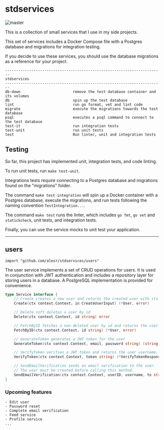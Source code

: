 # stdservices
![master](https://github.com/alesr/stdservices/actions/workflows/ci.yaml/badge.svg)


This is a collection of small services that I use in my side projects.

This set of services includes a Docker Compose file with a Postgres database and migrations for integration testing.

If you decide to use these services, you should use the database migrations as a reference for your project.


```
------------------------------------------------------------------------
stdservices
------------------------------------------------------------------------
db-down                        remove the test database container and its volumes
db                             spin up the test database
lint                           run go format, vet and lint code
migrate                        execute the migrations towards the test database
psql                           executes a psql command to connect to the test database
test-it                        run integration tests
test-unit                      run unit tests
test                           Run linter, unit and integration tests
```

## Testing

So far, this project has implemented unit, integration tests, and code linting.

To run unit tests, run `make test-unit`.

Integrations tests require connecting to a Postgres database and migrations found on the "migrations" folder.

The command `make test-integration` will spin up a Docker container with a Postgres database, execute the migrations, and run tests following the naming convention `TestIntegration...`. 

The command `make test` runs the linter, which includes `go fmt`, `go vet` and `statickcheck`, unit tests, and integration tests.

Finally, you can use the service mocks to unit test your application.

---
## users

`import "github.com/alesr/stdservices/users"`

The user service implements a set of CRUD operations for users. It is used in conjunction with JWT authentication and includes
a repository layer for storing users in a database. A PostgreSQL implementation is provided for convenience.

```go
type Service interface {
	// Create creates a new user and returns the created user with its ID and "user" role
	Create(ctx context.Context, in CreateUserInput) (*User, error)

	// Delete soft deletes a user by id
	Delete(ctx context.Context, id string) error

	// FetchByID fetches a non-deleted user by id and returns the user
	FetchByID(ctx context.Context, id string) (*User, error)

	// GenerateToken generates a JWT token for the user
	GenerateToken(ctx context.Context, email, password string) (string, error)

	// VerifyToken verifies a JWT token and returns the user username, id and role
	VerifyToken(ctx context.Context, token string) (*VerifyTokenResponse, error)

	// SendEmailVerification sends an email verification to the user.
	// The user must be created before calling this method.
	SendEmailVerification(ctx context.Context, userID, username, to string) error
}
```

### Upcoming features
    - Edit user
    - Password reset
    - Complete email verification
    - Feed service
    - Profile service
    ...
